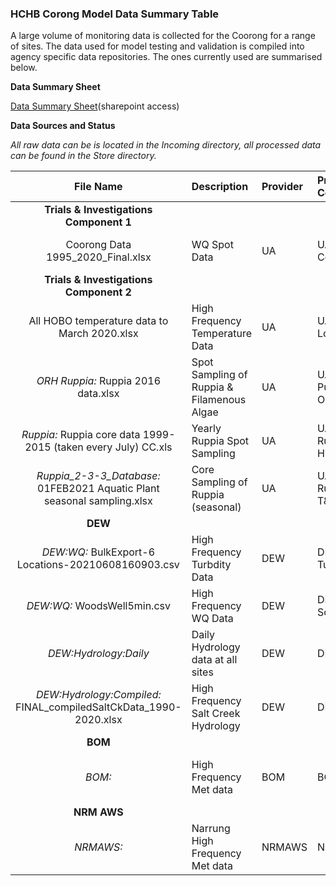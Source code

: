 
### HCHB Corong Model Data Summary Table
A large volume of monitoring data is collected for the Coorong for a range of sites. The data used for model testing and validation is compiled into agency specific data repositories. The ones currently used are summarised below.


**Data Summary Sheet**

[Data Summary Sheet](https://sagov.sharepoint.com/:x:/r/teams/HCHBTIDataMgtandIntegration/Shared%20Documents/General/Coorong_Data_Summary.xlsx?d=weadc920cbd1445069975d2e8752aef09&csf=1&web=1&e=CGoQgO)(sharepoint access)



**Data Sources and Status**

*All raw data can be is located in the Incoming directory, all processed data can be found in the Store directory.*


| File Name | Description | Provider  | Provider Code | Date Range | Imported | Store |
|:---------:|:------------|:--------|:------------|:----------:|:--------:|:--------:|
|**Trials & Investigations Component 1**|
| Coorong Data 1995_2020_Final.xlsx | WQ Spot Data | UA | UA Collated | 1998 - 2019 | Yes |_TandI1:_ UA.mat|
|**Trials & Investigations Component 2**|
| All HOBO temperature data to March 2020.xlsx| High Frequency Temperature Data | UA | UA Logger | 2019 - 2020 | Yes |_TandI2:_ temp.mat |
| _ORH Ruppia:_ Ruppia 2016 data.xlsx | Spot Sampling of Ruppia & Filamenous Algae | UA | UA Puppia ORH | 2016 | Pending | |
| _Ruppia:_ Ruppia core data 1999-2015 (taken every July) CC.xls | Yearly Ruppia Spot Sampling | UA | UA Ruppia Hist | 1999 - 2015 | Pending | |
|_Ruppia_2-3-3_Database:_ 01FEB2021 Aquatic Plant seasonal sampling.xlsx | Core Sampling of Ruppia (seasonal) | UA | UA Ruppia T&I | 2020 | Pending | |
|**DEW**|
| _DEW:WQ:_ BulkExport-6 Locations-20210608160903.csv| High Frequency Turbdity Data| DEW | DEW Turb | 2009 - 2021 | Yes |_DEW:_ turb.mat  |
| _DEW:WQ:_ WoodsWell5min.csv| High Frequency WQ Data| DEW | DEW Sonde | 2009 - 2021 | Pending | |
| _DEW:Hydrology:Daily_| Daily Hydrology data at all sites | DEW | DEW | 1990 - 2021 | Yes |_DEW:_ dwlbc.mat |
| _DEW:Hydrology:Compiled:_ FINAL_compiledSaltCkData_1990-2020.xlsx| High Frequency Salt Creek Hydrology | DEW | DEW SC | 1990 - 2021 | Pending | |
|**BOM**|
|_BOM:_ | High Frequency Met data | BOM | BOM | Pre 1960 - 2021 | Yes | _BOM:_ metdata_sorted.mat |
|**NRM AWS**|
|_NRMAWS:_ | Narrung High Frequency Met data | NRMAWS | NRMAWS | 2016 - 2021 | Yes | _NRMAWS:_ metdata.mat |
